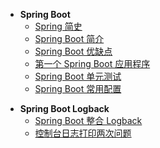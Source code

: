 * **Spring Boot**
  * [Spring 简史](spring-boot/)
  * [Spring Boot 简介](spring-boot/Spring-Boot-简介.md)
  * [Spring Boot 优缺点](spring-boot/Spring-Boot-优缺点.md)
  * [第一个 Spring Boot 应用程序](spring-boot/第一个-Spring-Boot-应用程序.md)
  * [Spring Boot 单元测试](spring-boot/Spring-Boot-单元测试.md)
  * [Spring Boot 常用配置](spring-boot/Spring-Boot-常用配置.md)

- **Spring Boot Logback**
  - [Spring Boot 整合 Logback](spring-boot/Spring-Boot-整合-Logback.md)
  - [控制台日志打印两次问题](spring-boot/控制台日志打印两次问题.md)